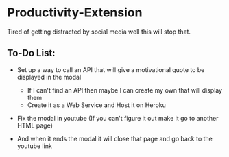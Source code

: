 # Productivity-Extension


Tired of getting distracted by social media well this will stop that. 


## To-Do List:
- Set up a way to call an API that will give a motivational quote to be displayed in the modal 
  - If I can't find an API then maybe I can create my own that will display them 
  - Create it as a Web Service and Host it on Heroku

- Fix the modal in youtube (If you can't figure it out make it go to another HTML page)
- And when it ends the modal it will close that page and go back to the youtube link
